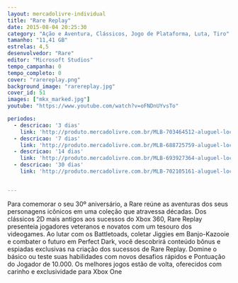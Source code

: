 ```yaml
---
layout: mercadolivre-individual
title: "Rare Replay"
date: 2015-08-04 20:25:30
category: "Ação e Aventura, Clássicos, Jogo de Plataforma, Luta, Tiro"
tamanho: "11,41 GB"
estrelas: 4,5
desenvolvedor: "Rare"
editor: "Microsoft Studios"
tempo_campanha: 0
tempo_completo: 0
cover: "rarereplay.png"
background_image: "rarereplay.jpg"
cover_id: 51
images: ["mkx_marked.jpg"]
youtube: "https://www.youtube.com/watch?v=oFNDnUYvsTo"

periodos:
  - descricao: '3 dias'
    link: 'http://produto.mercadolivre.com.br/MLB-703464512-aluguel-locaco-de-jogos-4-dias-xbox-one-midia-digital-_JM'
  - descricao: '7 dias'
    link: 'http://produto.mercadolivre.com.br/MLB-688725759-aluguel-locaco-de-jogos-xbox-one-midia-digital-_JM'
  - descricao: '14 dias'
    link: 'http://produto.mercadolivre.com.br/MLB-693927364-aluguel-locaco-de-jogos-xbox-one-midia-digital-_JM'
  - descricao: '30 dias'
    link: 'http://produto.mercadolivre.com.br/MLB-702105161-aluguel-locaco-de-jogos-xbox-one-midia-digital-_JM'


---
```


Para comemorar o seu 30º aniversário, a Rare reúne as aventuras dos seus personagens icônicos em uma coleção que atravessa décadas. Dos clássicos 2D mais antigos aos sucessos do Xbox 360, Rare Replay presenteia jogadores veteranos e novatos com um tesouro dos videogames. Ao lutar com os Battletoads, coletar Jiggies em Banjo-Kazooie e combater o futuro em Perfect Dark, você descobrirá conteúdo bônus e espiadas exclusivas na criação dos sucessos de Rare Replay. Domine o básico ou teste suas habilidades com novos desafios rápidos e Pontuação do Jogador de 10.000. Os melhores jogos estão de volta, oferecidos com carinho e exclusividade para Xbox One

